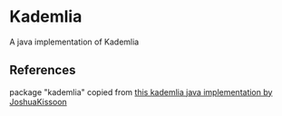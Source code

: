 # Kademlia
A java implementation of Kademlia

References
----------
package "kademlia" copied from [ this kademlia java implementation by JoshuaKissoon](https://github.com/JoshuaKissoon/Kademlia)

